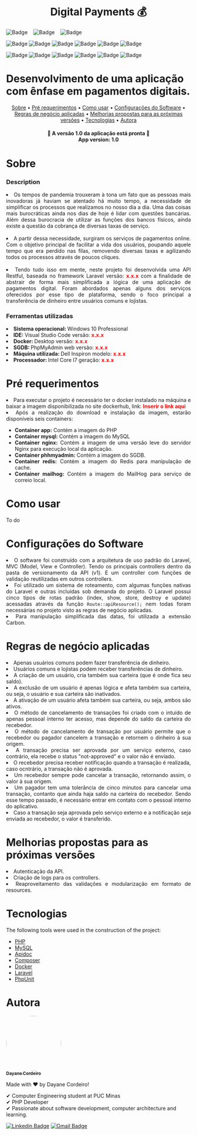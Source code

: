 <h1 align="center">Digital Payments 💰</h1>

![Badge](https://img.shields.io/github/forks/DayaneCordeiro/Digital_Payments?style=social)&nbsp;&nbsp;&nbsp;
![Badge](https://img.shields.io/github/stars/DayaneCordeiro/Digital_Payments?style=social)&nbsp;&nbsp;&nbsp;
![Badge](https://img.shields.io/github/license/DayaneCordeiro/Digital_Payments?style=social)<br>

![Badge](https://img.shields.io/badge/PHP-8.0.3-blue)
![Badge](https://img.shields.io/badge/Docker-20.10.8-blue)
![Badge](https://img.shields.io/badge/Laravel-8.68.0-critical)
![Badge](https://img.shields.io/badge/MySQL-5.7.22-important)
![Badge](https://img.shields.io/badge/Composer-2.1.6-yellowgreen)
![Badge](https://img.shields.io/badge/PHPUnit-9.5.10-sucess)

![Badge](https://img.shields.io/badge/PHPMyAdmin-colocar_versão-orange)
![Badge](https://img.shields.io/badge/Nginx-colocar_versão-sucess)
![Badge](https://img.shields.io/badge/Apidoc-colocar_versão-blue)
![Badge](https://img.shields.io/badge/Redis-colocar_versão-red)
![Badge](https://img.shields.io/badge/MailHog-colocar_versão-success)
![Badge](https://img.shields.io/badge/Carbon-colocar_versão-success)

<h1>Desenvolvimento de uma aplicação com ênfase em pagamentos digitais.</h1>

<p align="center">
    <a href="#about">Sobre</a> •
    <a href="#pre-requirements">Pré requerimentos</a> • 
    <a href="#how-to-use">Como usar</a> • 
    <a href="#software-configs">Configurações do Software</a> •
    <a href="#businnes-rulers">Regras de negócio aplicadas</a> •
    <a href="#enhancements">Melhorias propostas para as próximas versões</a> •
    <a href="#technologies">Tecnologias</a> •
    <a href="#author">Autora</a>
</p>

<h4 align="center"> 
	🏁 A versão 1.0 da aplicação está pronta 🏁<br>
    App version: 1.0
</h4>

<div id="about">
<h1>Sobre</h1>
<h3>Description</h3>
<div align="justify">
<li>Os tempos de pandemia trouxeram à tona um fato que as pessoas mais inovadoras já haviam se atentado há muito tempo, a necessidade de simplificar os processos que realizamos no nosso dia a dia. Uma das coisas mais burocráticas ainda nos dias de hoje é lidar com questões bancárias. Além dessa burocracia de utilizar as funções dos bancos físicos, ainda existe a questão da cobrança de diversas taxas de serviço.</li><br>
<li>A partir dessa necessidade, surgiram os serviços de pagamentos online. Com o objetivo principal de facilitar a vida dos usuários, poupando aquele tempo que era perdido nas filas, removendo diversas taxas e agilizando todos os processos através de poucos cliques.</li><br>
<li>Tendo tudo isso em mente, neste projeto foi desenvolvida uma API Restful, baseada no framework Laravel versão: <b style="color: red;">x.x.x</b> com a finalidade de abstrair de forma mais simplificada a lógica de uma aplicação de pagamentos digital. Foram abordados apenas alguns dos serviços oferecidos por esse tipo de plataforma, sendo o foco principal a transferência de dinheiro entre usuários comuns e lojistas.</li>
</div>

<h3>Ferramentas utilizadas</h3>
<div align="justify"> 
<li><b>Sistema operacional: </b>Windows 10 Professional</li>
<li><b>IDE: </b>Visual Studio Code versão: <b style="color:red">x.x.x</b></li>
<li><b>Docker: </b>Desktop versão: <b style="color:red">x.x.x</b></lv>
<li><b>SGDB: </b>PhpMyAdmin web versão: <b style="color:red">x.x.x</b></li>
<li><b>Máquina utilizada: </b>Dell Inspiron modelo: <b style="color:red">x.x.x</b></li>
<li><b>Processador: </b>Intel Core I7 geração: <b style="color:red">x.x.x</b></li>
</div>

<div id="pre-requirements">
<h1>Pré requerimentos</h1>
<div align="justify">
<li>Para executar o projeto é necessário ter o docker instalado na máquina e baixar a imagem disponibilizada no site dockerhub, link: <b style="color:red">Inserir o link aqui</b></li>
<li>Após a realização do download e instalação da imagem, estarão disponíveis seis containers:</li>
<ul>
<li><b>Container app:</b> Contém a imagem do PHP</li>
<li><b>Container mysql:</b> Contém a imagem do MySQL</li>
<li><b>Container nginx:</b> Contém a imagem de uma versão leve do servidor Nginx para execução local da aplicação.</li>
<li><b>Container phhmyadmin:</b> Contém a imagem do SGDB.</li>
<li><b>Container redis:</b> Contém a imagem do Redis para manipulação de cache.</li>
<li><b>Container mailhog:</b> Contém a imagem do MailHog para serviço de correio local.</li>
</ul>
</div>
</div>

<div id="how-to-use">
    <h1>Como usar</h1>
To do </div>

<div id="software-configs">
<h1>Configurações do Software</h1>
<div align="justify">
<li>O software foi construído com a arquitetura de uso padrão do Laravel, MVC (Model, View e Controller). Tendo os principais controllers dentro da pasta de versionamento da API (v1). E um controller com funções de validação reutilizadas em outros controllers.</li>
<li>Foi utilizado um sistema de roteamento, com algumas funções nativas do Laravel e outras incluídas sob demanda do projeto. O Laravel possui cinco tipos de rotas padrão (index, show, store, destroy e update) acessadas através da função <code>Route::apiResource();</code> nem todas foram necessárias no projeto visto as regras de negócio aplicadas.</li>
<li>Para manipulação simplificada das datas, foi utilizada a extensão Carbon.</li>
</div>
</div>

<div id="businnes-rulers">
<h1>Regras de negócio aplicadas</h1>
<div align="justify">
<li>Apenas usuários comuns podem fazer transferência de dinheiro.</li>
<li>Usuários comuns e lojistas podem receber transferências de dinheiro.</li>
<li>A criação de um usuário, cria também sua carteira (que é onde fica seu saldo).</li>
<li>A exclusão de um usuário é apenas lógica e afeta também sua carteira, ou seja, o usuário e sua carteira são inativados.</li>
<li>A ativação de um usuário afeta também sua carteira, ou seja, ambos são ativos.</li>
<li>O método de cancelamento de transações foi criado com o intuído de apenas pessoal interno ter acesso, mas depende do saldo da carteira do recebedor.</li>
<li>O método de cancelamento de transação por usuário permite que o recebedor ou pagador cancelem a transação e retornem o dinheiro à sua origem.</li>
<li>A transação precisa ser aprovada por um serviço externo, caso contrário, ela recebe o status "not-approved" e o valor não é enviado.</li>
<li>O recebedor precisa receber notificação quando a transação é realizada, caso ocntrário, a transação não é aprovada.</li>
<li>Um recebedor sempre pode cancelar a transação, retornando assim, o valor à sua origem.</li>
<li>Um pagador tem uma tolerância de cinco minutos para cancelar uma transação, contanto que ainda haja saldo na carteira do recebedor. Sendo esse tempo passado, é necessário entrar em contato com o pessoal interno do aplicativo.</li>
<li>Caso a transação seja aprovada pelo serviço externo e a notificação seja enviada ao recebedor, o valor é transferido.</li>
</div>
</div>

<div id="enhancements">
<h1>Melhorias propostas para as próximas versões</h1>
<div align="justify">
<li>Autenticação da API.</li>
<li>Criação de logs para os controllers.</li>
<li>Reaproveitamento das validações e modularização em formato de resources.</li>
</div>
</div>

<div id="technologies">
    <h1>Tecnologias</h1>
 
 The following tools were used in the construction of the project:

- [PHP](https://www.php.net/)
- [MySQL](https://www.mysql.com/)
- [Apidoc](https://apidocjs.com/)
- [Composer](insert_link_here)
- [Docker](insert_link_here)
- [Laravel](insert_link_here)
- [PhpUnit](insert_link_here)
</div>

<div id="autho">
    <h1>Autora</h1>
    <a href="https://github.com/DayaneCordeiro">
        <img style="border-radius: 50%;" src="https://avatars.githubusercontent.com/u/50596100?v=4" width="150px;" alt=""/>
        <br />
        <sub><b>Dayane Cordeiro</b></sub>
    </a>

Made with ❤️ by Dayane Cordeiro!

✔ Computer Engineering student at PUC Minas<br>
✔ PHP Developer<br>
✔ Passionate about software development, computer architecture and learning.<br>

[![Linkedin Badge](https://img.shields.io/badge/-Dayane-blue?style=flat-square&logo=Linkedin&logoColor=white&link=https://www.linkedin.com/in/dayane-cordeiro-1b761318b/)](https://www.linkedin.com/in/dayane-cordeiro-1b761318b/)
[![Gmail Badge](https://img.shields.io/badge/-dayane.cordeirogs@gmail.com-c14438?style=flat-square&logo=Gmail&logoColor=white&link=mailto:dayane.cordeirogs@gmail.com)](mailto:dayane.cordeirogs@gmail.com)

</div>
